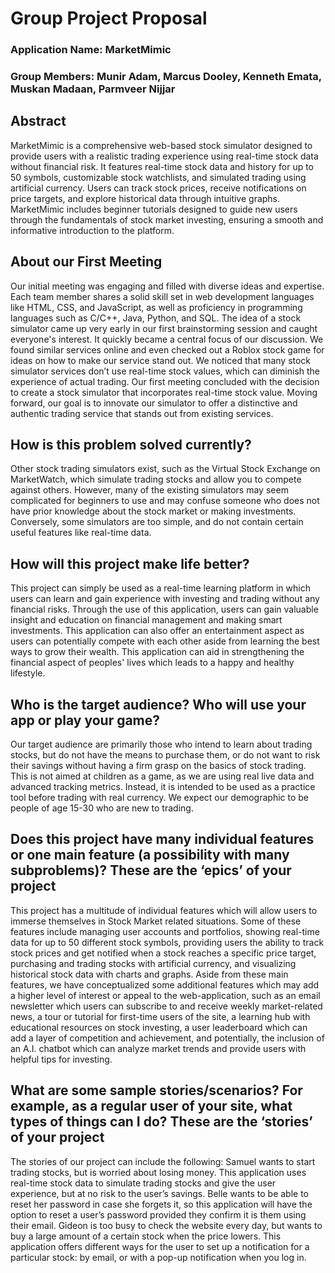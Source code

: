 # Group Project Proposal

### Application Name: MarketMimic
### Group Members: Munir Adam, Marcus Dooley, Kenneth Emata, Muskan Madaan, Parmveer Nijjar

## Abstract
MarketMimic is a comprehensive web-based stock simulator designed to provide users with a realistic trading experience using real-time stock data without financial risk. It features real-time stock data and history for up to 50 symbols, customizable stock watchlists, and simulated trading using artificial currency. Users can track stock prices, receive notifications on price targets, and explore historical data through intuitive graphs. MarketMimic includes beginner tutorials designed to guide new users through the fundamentals of stock market investing, ensuring a smooth and informative introduction to the platform. 

## About our First Meeting
Our initial meeting was engaging and filled with diverse ideas and expertise. Each team member shares a solid skill set in web development languages like HTML, CSS, and JavaScript, as well as proficiency in programming languages such as C/C++, Java, Python, and SQL. The idea of a stock simulator came up very early in our first brainstorming session and caught everyone's interest. It quickly became a central focus of our discussion. We found similar services online and even checked out a Roblox stock game for ideas on how to make our service stand out. We noticed that many stock simulator services don’t use real-time stock values, which can diminish the experience of actual trading. Our first meeting concluded with the decision to create a stock simulator that incorporates real-time stock value. Moving forward, our goal is to innovate our simulator to offer a distinctive and authentic trading service that stands out from existing services.

## How is this problem solved currently?
Other stock trading simulators exist, such as the Virtual Stock Exchange on MarketWatch, which simulate trading stocks and allow you to compete against others. However, many of the existing simulators may seem complicated for beginners to use and may confuse someone who does not have prior knowledge about the stock market or making investments. Conversely, some simulators are too simple, and do not contain certain useful features like real-time data. 

## How will this project make life better?
This project can simply be used as a real-time learning platform in which users can learn  and gain experience with investing and trading without any financial risks. Through the use of this application, users can gain valuable insight and education on financial management and making smart investments. This application can also offer an entertainment aspect as users can potentially compete with each other aside from learning the best ways to grow their wealth. This application can aid in strengthening the financial aspect of peoples' lives which leads to a happy and healthy lifestyle.

## Who is the target audience? Who will use your app or play your game?
Our target audience are primarily those who intend to learn about trading stocks, but do not have the means to purchase them, or do not want to risk their savings without having a firm grasp on the basics of stock trading. This is not aimed at children as a game, as we are using real live data and advanced tracking metrics. Instead, it is intended to be used as a practice tool before trading with real currency. We expect our demographic to be people of age 15-30 who are new to trading.

## Does this project have many individual features or one main feature (a possibility with many subproblems)? These are the ‘epics’ of your project
This project has a multitude of individual features which will allow users to immerse themselves in Stock Market related situations. Some of these features include managing user accounts and portfolios, showing real-time data for up to 50 different stock symbols, providing users the ability to track stock prices and get notified when a stock reaches a specific price target, purchasing and trading stocks with artificial currency, and visualizing historical stock data with charts and  graphs. Aside from these main features, we have conceptualized some additional features which may add a higher level of interest or appeal to the web-application, such as an email newsletter which users can subscribe to and receive weekly market-related news, a tour or tutorial for first-time users of the site, a learning hub with educational resources on stock investing, a user leaderboard which can add a layer of competition and achievement, and potentially, the inclusion of an A.I. chatbot which can analyze market trends and provide users with helpful tips for investing.

## What are some sample stories/scenarios? For example, as a regular user of your site, what types of things can I do? These are the ‘stories’ of your project
The stories of our project can include the following: Samuel wants to start trading stocks, but is worried about losing money. This application uses real-time stock data to simulate trading stocks and give the user experience, but at no risk to the user’s savings. Belle wants to be able to reset her password in case she forgets it, so this application will have the option to reset a user’s password provided they confirm it is them using their email. Gideon is too busy to check the website every day, but wants to buy a large amount of a certain stock when the price lowers. This application offers different ways for the user to set up a notification for a particular stock: by email, or with a pop-up notification when you log in.

